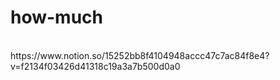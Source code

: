 # how-much
</br>
https://www.notion.so/15252bb8f4104948accc47c7ac84f8e4?v=f2134f03426d41318c19a3a7b500d0a0
